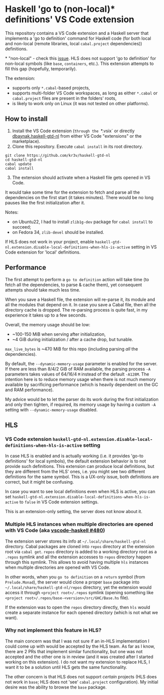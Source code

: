 # Haskell 'go to (non-local)* definitions' VS Code extension

This repository contains a VS Code extension and a Haskell server that implements a 'go to definition' command for Haskell code (for both local and non-local (remote libraries, local `cabal.project` dependencies)) definitions.

\* "non-local" - check this [issue](https://github.com/haskell/haskell-language-server/issues/708). HLS does not support 'go to definition' for non-local symbols (like `base`, `containers`, etc.). This extension attempts to fill this gap (hopefully, temporarily).

The extension:
- supports only `*.cabal`-based projects,
- supports multi-folder VS Code workspaces, as long as either `*.cabal` or `cabal.project` files are present in the folders' roots,
- is likely to work only on Linux (it was not tested on other platforms).

## How to install
1. Install the VS Code extension (`through the `*.vsix` or directly [dbaynak.haskell-gtd-nl](https://marketplace.visualstudio.com/items?itemName=dbaynak.haskell-gtd-nl) from either VS Code "extensions" or the marketplace).
2. Clone this repository. Execute `cabal install` in its root directory.
```shell
git clone https://github.com/kr3v/haskell-gtd-nl
cd haskell-gtd-nl
cabal update
cabal install
```
3. The extension should activate when a Haskell file gets opened in VS Code.

It would take some time for the extension to fetch and parse all the dependencies on the first start (it takes minutes). There would be no long pauses like the first initialization after it.

Notes:
- on Ubuntu22, I had to install `zlib1g-dev` package for `cabal install` to succeed;
- on Fedora 34, `zlib-devel` should be installed.

If HLS does not work in your project, enable `haskell-gtd-nl.extension.disable-local-definitions-when-hls-is-active` setting in VS Code extension for 'local' definitions.

## Performance
The first attempt to perform a `go to definition` action will take time (to fetch all the dependencies, to parse & cache them), yet consequent attempts should take much less time.

When you save a Haskell file, the extension will re-parse it, its module and all the modules that depend on it. In case you save a Cabal file, then all the directory cache is dropped.
The re-parsing process is quite fast, in my experience it takes up to a few seconds.

Overall, the memory usage should be low:
- ~100-150 MiB when serving after initialization,
- ~4 GiB during initialization / after a cache drop, but tunable.

`max_live_bytes` is ~470 MiB for this repo (including parsing _all_ the dependencies).

By default, the `--dynamic-memory-usage` parameter is enabled for the server.
If there are less than 8/4/2 GiB of RAM available, the parsing process `-A` parameters takes values of 64/16/4 `M` instead of the default `-A128M`. The intention here is to reduce memory usage when there is not much memory available by sacrificing performance (which is heavily dependent on the GC and RAM performance).

My advice would be to let the parser do its work during the first initialization and only then tighten, if required, its memory usage by having a custom `-A` setting with `--dynamic-memory-usage` disabled.

## HLS
### VS Code extension `haskell-gtd-nl.extension.disable-local-definitions-when-hls-is-active` setting
In case HLS is enabled and is actually working (i.e. it provides 'go-to definitions' for local symbols), the default extension behavior is to not provide such definitions. This extension can produce local definitions, but they are different from the HLS' ones, i.e. you might see two different definitions for the same symbol. This is a UX-only issue, both definitions are correct, but it might be confusing.

In case you want to see local definitions even when HLS is active, you can set `haskell-gtd-nl.extension.disable-local-definitions-when-hls-is-active` to `false` in VS Code extension settings.

This is an extension-only setting, the server does not know about it.

### Multiple HLS instances when multiple directories are opened with VS Code (aka [vscode-haskell #480](https://github.com/haskell/vscode-haskell/issues/480))
The extension server stores its info at `~/.local/share/haskell-gtd-nl` directory. Cabal packages are cloned into `repos` directory at the extension root via `cabal get`.
`repos` directory is added to a working directory root as a `.repos` symlink and all the extension accesses to `repos` directory happen through this symlink. This allows to avoid having multiple `hls` instances when multiple directories are opened with VS Code.

In other words, when you `go to definition` on a `return` symbol (from `Prelude.Monad`), the server would clone a proper `base` package into `~/.local/share/haskell-gtd-nl/repos` directory, yet the extension would access it through `<project root>/.repos` symlink (opening something like `<project root>/.repos/base-<version>/src/GHC/Base.hs` file).

If the extension was to open the `repos` directory directly, then `hls` would create a separate instance for each opened directory (which is not what we want).

### Why not implement this feature in HLS?
The main concern was that I was not sure if an in-HLS implementation I could come up with would be accepted by the HLS team. As far as I know, there are 2 PRs that implement similar functionality, but one was not accepted and the other one is in review (and it was created after I started working on this extension).
I do not want my extension to replace HLS, I want it to be a solution until HLS gets the same functionality.

The other concern is that HLS does not support _certain_ projects (HLS does not work in `base`; HLS does not 'see' `cabal.project` configuration). My initial desire was the ability to browse the `base` package.
